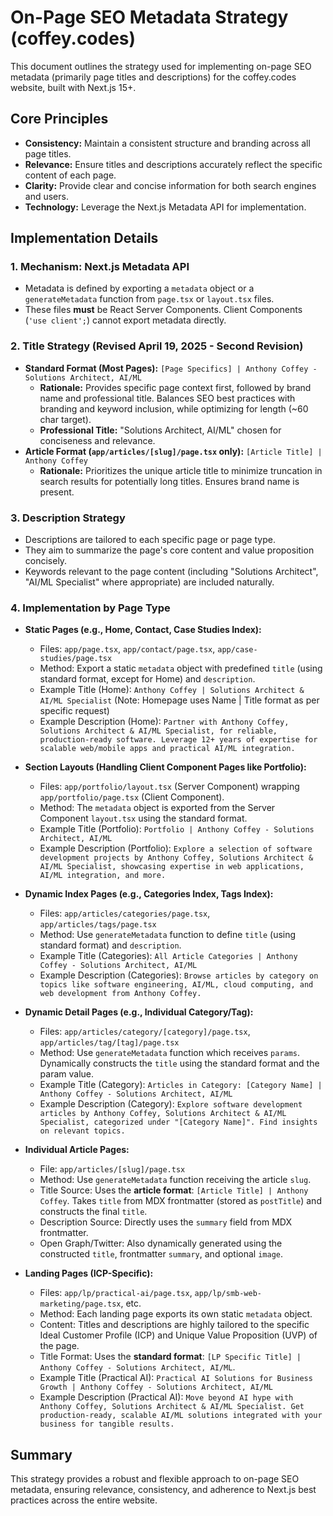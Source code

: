 # On-Page SEO Metadata Strategy (coffey.codes)

This document outlines the strategy used for implementing on-page SEO metadata (primarily page titles and descriptions) for the coffey.codes website, built with Next.js 15+.

## Core Principles

- **Consistency:** Maintain a consistent structure and branding across all page titles.
- **Relevance:** Ensure titles and descriptions accurately reflect the specific content of each page.
- **Clarity:** Provide clear and concise information for both search engines and users.
- **Technology:** Leverage the Next.js Metadata API for implementation.

## Implementation Details

### 1. Mechanism: Next.js Metadata API

- Metadata is defined by exporting a `metadata` object or a `generateMetadata` function from `page.tsx` or `layout.tsx` files.
- These files **must** be React Server Components. Client Components (`'use client';`) cannot export metadata directly.

### 2. Title Strategy (Revised April 19, 2025 - Second Revision)

- **Standard Format (Most Pages):** `[Page Specifics] | Anthony Coffey - Solutions Architect, AI/ML`
    - **Rationale:** Provides specific page context first, followed by brand name and professional title. Balances SEO best practices with branding and keyword inclusion, while optimizing for length (~60 char target).
    - **Professional Title:** "Solutions Architect, AI/ML" chosen for conciseness and relevance.
- **Article Format (`app/articles/[slug]/page.tsx` only):** `[Article Title] | Anthony Coffey`
    - **Rationale:** Prioritizes the unique article title to minimize truncation in search results for potentially long titles. Ensures brand name is present.

### 3. Description Strategy

- Descriptions are tailored to each specific page or page type.
- They aim to summarize the page's core content and value proposition concisely.
- Keywords relevant to the page content (including "Solutions Architect", "AI/ML Specialist" where appropriate) are included naturally.

### 4. Implementation by Page Type

- **Static Pages (e.g., Home, Contact, Case Studies Index):**
    - Files: `app/page.tsx`, `app/contact/page.tsx`, `app/case-studies/page.tsx`
    - Method: Export a static `metadata` object with predefined `title` (using standard format, except for Home) and `description`.
    - Example Title (Home): `Anthony Coffey | Solutions Architect & AI/ML Specialist` (Note: Homepage uses Name | Title format as per specific request)
    - Example Description (Home): `Partner with Anthony Coffey, Solutions Architect & AI/ML Specialist, for reliable, production-ready software. Leverage 12+ years of expertise for scalable web/mobile apps and practical AI/ML integration.`

- **Section Layouts (Handling Client Component Pages like Portfolio):**
    - Files: `app/portfolio/layout.tsx` (Server Component) wrapping `app/portfolio/page.tsx` (Client Component).
    - Method: The `metadata` object is exported from the Server Component `layout.tsx` using the standard format.
    - Example Title (Portfolio): `Portfolio | Anthony Coffey - Solutions Architect, AI/ML`
    - Example Description (Portfolio): `Explore a selection of software development projects by Anthony Coffey, Solutions Architect & AI/ML Specialist, showcasing expertise in web applications, AI/ML integration, and more.`

- **Dynamic Index Pages (e.g., Categories Index, Tags Index):**
    - Files: `app/articles/categories/page.tsx`, `app/articles/tags/page.tsx`
    - Method: Use `generateMetadata` function to define `title` (using standard format) and `description`.
    - Example Title (Categories): `All Article Categories | Anthony Coffey - Solutions Architect, AI/ML`
    - Example Description (Categories): `Browse articles by category on topics like software engineering, AI/ML, cloud computing, and web development from Anthony Coffey.`

- **Dynamic Detail Pages (e.g., Individual Category/Tag):**
    - Files: `app/articles/category/[category]/page.tsx`, `app/articles/tag/[tag]/page.tsx`
    - Method: Use `generateMetadata` function which receives `params`. Dynamically constructs the `title` using the standard format and the param value.
    - Example Title (Category): `Articles in Category: [Category Name] | Anthony Coffey - Solutions Architect, AI/ML`
    - Example Description (Category): `Explore software development articles by Anthony Coffey, Solutions Architect & AI/ML Specialist, categorized under "[Category Name]". Find insights on relevant topics.`

- **Individual Article Pages:**
    - File: `app/articles/[slug]/page.tsx`
    - Method: Use `generateMetadata` function receiving the article `slug`.
    - Title Source: Uses the **article format**: `[Article Title] | Anthony Coffey`. Takes `title` from MDX frontmatter (stored as `postTitle`) and constructs the final `title`.
    - Description Source: Directly uses the `summary` field from MDX frontmatter.
    - Open Graph/Twitter: Also dynamically generated using the constructed `title`, frontmatter `summary`, and optional `image`.

- **Landing Pages (ICP-Specific):**
    - Files: `app/lp/practical-ai/page.tsx`, `app/lp/smb-web-marketing/page.tsx`, etc.
    - Method: Each landing page exports its own static `metadata` object.
    - Content: Titles and descriptions are highly tailored to the specific Ideal Customer Profile (ICP) and Unique Value Proposition (UVP) of the page.
    - Title Format: Uses the **standard format**: `[LP Specific Title] | Anthony Coffey - Solutions Architect, AI/ML`.
    - Example Title (Practical AI): `Practical AI Solutions for Business Growth | Anthony Coffey - Solutions Architect, AI/ML`
    - Example Description (Practical AI): `Move beyond AI hype with Anthony Coffey, Solutions Architect & AI/ML Specialist. Get production-ready, scalable AI/ML solutions integrated with your business for tangible results.`

## Summary

This strategy provides a robust and flexible approach to on-page SEO metadata, ensuring relevance, consistency, and adherence to Next.js best practices across the entire website.
